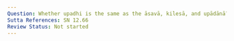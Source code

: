 ```yaml
---
Question: Whether upadhi is the same as the āsavā, kilesā, and upādānā?
Sutta References: SN 12.66
Review Status: Not started
---
```

